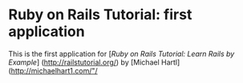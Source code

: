 # Ruby on Rails Tutorial: first application
This is the first application for [*Ruby on Rails Tutorial: Learn Rails by Example*] (http://railstutorial.org/) by [Michael Hartl](http://michaelhart1.com/"/
